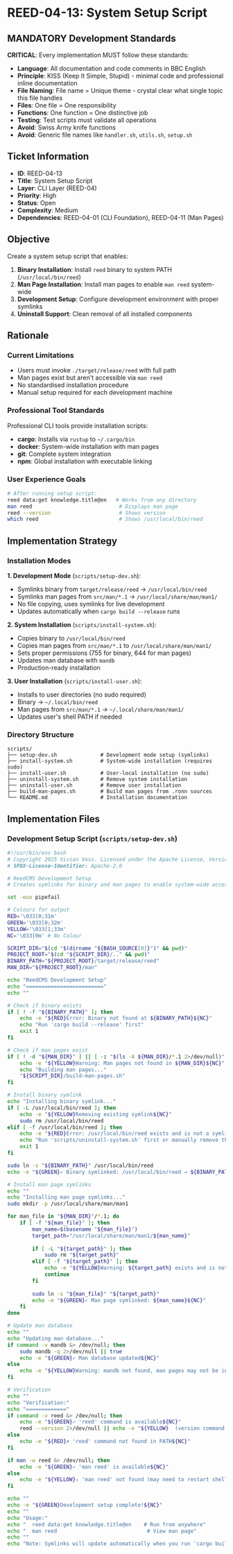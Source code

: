 # REED-04-13: System Setup Script

## MANDATORY Development Standards

**CRITICAL**: Every implementation MUST follow these standards:

- **Language**: All documentation and code comments in BBC English
- **Principle**: KISS (Keep It Simple, Stupid) - minimal code and professional inline documentation
- **File Naming**: File name = Unique theme - crystal clear what single topic this file handles
- **Files**: One file = One responsibility
- **Functions**: One function = One distinctive job
- **Testing**: Test scripts must validate all operations
- **Avoid**: Swiss Army knife functions
- **Avoid**: Generic file names like `handler.sh`, `utils.sh`, `setup.sh`

## Ticket Information
- **ID**: REED-04-13
- **Title**: System Setup Script
- **Layer**: CLI Layer (REED-04)
- **Priority**: High
- **Status**: Open
- **Complexity**: Medium
- **Dependencies**: REED-04-01 (CLI Foundation), REED-04-11 (Man Pages)

## Objective
Create a system setup script that enables:
1. **Binary Installation**: Install `reed` binary to system PATH (`/usr/local/bin/reed`)
2. **Man Page Installation**: Install man pages to enable `man reed` system-wide
3. **Development Setup**: Configure development environment with proper symlinks
4. **Uninstall Support**: Clean removal of all installed components

## Rationale

### Current Limitations
- Users must invoke `./target/release/reed` with full path
- Man pages exist but aren't accessible via `man reed`
- No standardised installation procedure
- Manual setup required for each development machine

### Professional Tool Standards
Professional CLI tools provide installation scripts:
- **cargo**: Installs via `rustup` to `~/.cargo/bin`
- **docker**: System-wide installation with man pages
- **git**: Complete system integration
- **npm**: Global installation with executable linking

### User Experience Goals
```bash
# After running setup script:
reed data:get knowledge.title@en   # Works from any directory
man reed                            # Displays man page
reed --version                      # Shows version
which reed                          # Shows /usr/local/bin/reed
```

## Implementation Strategy

### Installation Modes

**1. Development Mode** (`scripts/setup-dev.sh`):
- Symlinks binary from `target/release/reed` → `/usr/local/bin/reed`
- Symlinks man pages from `src/man/*.1` → `/usr/local/share/man/man1/`
- No file copying, uses symlinks for live development
- Updates automatically when `cargo build --release` runs

**2. System Installation** (`scripts/install-system.sh`):
- Copies binary to `/usr/local/bin/reed`
- Copies man pages from `src/man/*.1` to `/usr/local/share/man/man1/`
- Sets proper permissions (755 for binary, 644 for man pages)
- Updates man database with `mandb`
- Production-ready installation

**3. User Installation** (`scripts/install-user.sh`):
- Installs to user directories (no sudo required)
- Binary → `~/.local/bin/reed`
- Man pages from `src/man/*.1` → `~/.local/share/man/man1/`
- Updates user's shell PATH if needed

### Directory Structure
```
scripts/
├── setup-dev.sh              # Development mode setup (symlinks)
├── install-system.sh         # System-wide installation (requires sudo)
├── install-user.sh           # User-local installation (no sudo)
├── uninstall-system.sh       # Remove system installation
├── uninstall-user.sh         # Remove user installation
├── build-man-pages.sh        # Build man pages from .ronn sources
└── README.md                 # Installation documentation
```

## Implementation Files

### Development Setup Script (`scripts/setup-dev.sh`)

```bash
#!/usr/bin/env bash
# Copyright 2025 Vivian Voss. Licensed under the Apache License, Version 2.0.
# SPDX-License-Identifier: Apache-2.0

# ReedCMS Development Setup
# Creates symlinks for binary and man pages to enable system-wide access during development

set -euo pipefail

# Colours for output
RED='\033[0;31m'
GREEN='\033[0;32m'
YELLOW='\033[1;33m'
NC='\033[0m' # No Colour

SCRIPT_DIR="$(cd "$(dirname "${BASH_SOURCE[0]}")" && pwd)"
PROJECT_ROOT="$(cd "${SCRIPT_DIR}/.." && pwd)"
BINARY_PATH="${PROJECT_ROOT}/target/release/reed"
MAN_DIR="${PROJECT_ROOT}/man"

echo "ReedCMS Development Setup"
echo "========================="
echo ""

# Check if binary exists
if [ ! -f "${BINARY_PATH}" ]; then
    echo -e "${RED}Error: Binary not found at ${BINARY_PATH}${NC}"
    echo "Run 'cargo build --release' first"
    exit 1
fi

# Check if man pages exist
if [ ! -d "${MAN_DIR}" ] || [ -z "$(ls -A ${MAN_DIR}/*.1 2>/dev/null)" ]; then
    echo -e "${YELLOW}Warning: Man pages not found in ${MAN_DIR}${NC}"
    echo "Building man pages..."
    "${SCRIPT_DIR}/build-man-pages.sh"
fi

# Install binary symlink
echo "Installing binary symlink..."
if [ -L /usr/local/bin/reed ]; then
    echo -e "${YELLOW}Removing existing symlink${NC}"
    sudo rm /usr/local/bin/reed
elif [ -f /usr/local/bin/reed ]; then
    echo -e "${RED}Error: /usr/local/bin/reed exists and is not a symlink${NC}"
    echo "Run 'scripts/uninstall-system.sh' first or manually remove the file"
    exit 1
fi

sudo ln -s "${BINARY_PATH}" /usr/local/bin/reed
echo -e "${GREEN}✓ Binary symlinked: /usr/local/bin/reed → ${BINARY_PATH}${NC}"

# Install man page symlinks
echo ""
echo "Installing man page symlinks..."
sudo mkdir -p /usr/local/share/man/man1

for man_file in "${MAN_DIR}"/*.1; do
    if [ -f "${man_file}" ]; then
        man_name=$(basename "${man_file}")
        target_path="/usr/local/share/man/man1/${man_name}"
        
        if [ -L "${target_path}" ]; then
            sudo rm "${target_path}"
        elif [ -f "${target_path}" ]; then
            echo -e "${YELLOW}Warning: ${target_path} exists and is not a symlink, skipping${NC}"
            continue
        fi
        
        sudo ln -s "${man_file}" "${target_path}"
        echo -e "${GREEN}✓ Man page symlinked: ${man_name}${NC}"
    fi
done

# Update man database
echo ""
echo "Updating man database..."
if command -v mandb &> /dev/null; then
    sudo mandb -q 2>/dev/null || true
    echo -e "${GREEN}✓ Man database updated${NC}"
else
    echo -e "${YELLOW}Warning: mandb not found, man pages may not be indexed${NC}"
fi

# Verification
echo ""
echo "Verification:"
echo "============="
if command -v reed &> /dev/null; then
    echo -e "${GREEN}✓ 'reed' command is available${NC}"
    reed --version 2>/dev/null || echo -e "${YELLOW}  (version command not implemented yet)${NC}"
else
    echo -e "${RED}✗ 'reed' command not found in PATH${NC}"
fi

if man -w reed &> /dev/null; then
    echo -e "${GREEN}✓ 'man reed' is available${NC}"
else
    echo -e "${YELLOW}⚠ 'man reed' not found (may need to restart shell)${NC}"
fi

echo ""
echo -e "${GREEN}Development setup complete!${NC}"
echo ""
echo "Usage:"
echo "  reed data:get knowledge.title@en    # Run from anywhere"
echo "  man reed                             # View man page"
echo ""
echo "Note: Symlinks will update automatically when you run 'cargo build --release'"

